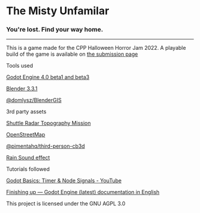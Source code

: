 # The Misty Unfamilar

### You're lost. Find your way home.

---

This is a game made for the CPP Halloween Horror Jam 2022. A playable build of the game is available on [the submission page](https://whattheheckman.itch.io/misty)



Tools used

[Godot Engine 4.0 beta1 and beta3](https://godotengine.org/)

[Blender 3.3.1](https://www.blender.org/)

[@domlysz/BlenderGIS](https://github.com/domlysz/BlenderGIS)

3rd party assets

[Shuttle Radar Topography Mission](https://www2.jpl.nasa.gov/srtm/)

[OpenStreetMap](https://www.openstreetmap.org/copyright)

[@pimentahq/third-person-cb3d](https://github.com/pimentahq/third-person-cb3d)

[Rain Sound effect](https://freesound.org/people/idomusics/sounds/518863/)

Tutorials followed

[Godot Basics: Timer &amp; Node Signals - YouTube](https://www.youtube.com/watch?v=LTXEAnB2G5w)

[Finishing up &mdash; Godot Engine (latest) documentation in English](https://docs.godotengine.org/en/latest/getting_started/first_2d_game/07.finishing-up.html)



This project is licensed under the GNU AGPL 3.0
